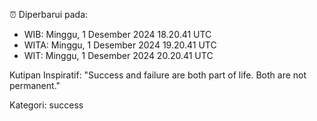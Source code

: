 ⏰ Diperbarui pada:
- WIB: Minggu, 1 Desember 2024 18.20.41 UTC
- WITA: Minggu, 1 Desember 2024 19.20.41 UTC
- WIT: Minggu, 1 Desember 2024 20.20.41 UTC

Kutipan Inspiratif:
"Success and failure are both part of life. Both are not permanent."


Kategori: success

